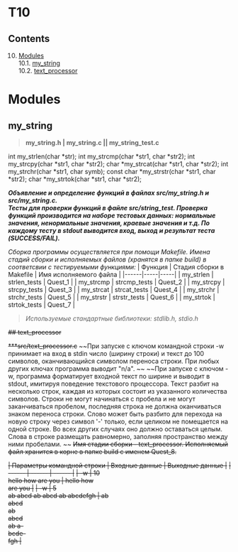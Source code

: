 # T10

## Contents

10. [Modules](#modules) \
 10.1. [my_string](#my_string) \
 10.2. [text_processor](#text_processor) 


# Modules

## my_string
>**my_string.h | my_string.c || my_string_test.c**

int my_strlen(char *str);
int my_strcmp(char *str1, char *str2);
int my_strcpy(char *str1, char *str2);
char *my_strcat(char *str1, char *str2);
int my_strchr(char *str1, char symb);
const char *my_strstr(char *str1, char *str2);
char *my_strtok(char *str1, char *str2);

***Объявление и определение функций в файлах src/my_string.h и src/my_string.c. <br/>Тесты для проверки функций в файле src/string_test. Проверка функций производится на наборе тестовых данных: нормальные значения, ненормальные значения, краевые значения и т.д. По каждому тесту в stdout выводится вход, выход и результат теста (SUCCESS/FAIL).***

*Сборка программы осуществляется при помощи Makefile. Имена стадий сборки и исполняемых файлов (хранятся в папке build) в соответсвии с тестируемыми функциями:* 
| Функция | Стадия сборки в Makefile | Имя исполняемого файла |
|------|-----|-----|
| my_strlen | strlen_tests | Quest_1 |
| my_strcmp | strcmp_tests | Quest_2 |
| my_strcpy | strcpy_tests | Quest_3 |
| my_strcat | strcat_tests | Quest_4 |
| my_strchr | strchr_tests | Quest_5 |
| my_strstr | strstr_tests | Quest_6 |
| my_strtok | strtok_tests | Quest_7 |

>*Используемые стандартные библиотеки: stdlib.h, stdio.h*



~~## text_processor~~

~~***src/text_processor.c~~
~~При запуске с ключом командной строки -w принимает на вход в stdin число (ширину строки) и текст до 100 символов, оканчивающийся символом переноса строки. При любых других ключах программа выводит "n/a". ~~
~~При запуске с ключом -w, программа форматирует входной текст по ширине и выводит в stdout, имитируя поведение текстового процессора. Текст разбит на несколько строк, каждая из которых состоит из указанного количества символов. Строки не могут начинаться с пробела и не могут заканчиваться пробелом, последняя строка не должна оканчиваться знаком переноса строки. Слово может быть разбито для перехода на новую строку через символ '-' только, если целиком не помещается на одной строке. Во всех других случаях оно должно оставаться целым. Слова в строке размещать равномерно, заполняя пространство между ними пробелами. ~~
~~Имя стадии сборки - text_processor. Исполняемый файл хранится в корне в папке build с именем Quest_8.~~

~~| Параметры командной строки | Входные данные | Выходные данные |~~
~~| ------ | ------ | ------ |~~
~~| -w | 10<br/>hello how are you | hello how<br/>are you |~~
~~| -w | 5<br/>ab abcd ab abcd ab abcdefgh | ab<br/>abcd<br/>ab<br/>abcd<br/>ab a-<br/>bcde-<br/>fgh |~~


